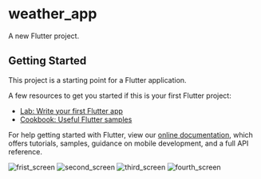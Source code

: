 # weather_app

A new Flutter project.

## Getting Started

This project is a starting point for a Flutter application.

A few resources to get you started if this is your first Flutter project:

- [Lab: Write your first Flutter app](https://flutter.dev/docs/get-started/codelab)
- [Cookbook: Useful Flutter samples](https://flutter.dev/docs/cookbook)

For help getting started with Flutter, view our
[online documentation](https://flutter.dev/docs), which offers tutorials,
samples, guidance on mobile development, and a full API reference.

![frist_screen](https://user-images.githubusercontent.com/75329130/140404679-0a4d7a29-37e9-41c7-9675-d4280d56e879.jpg)
![second_screen](https://user-images.githubusercontent.com/75329130/140404690-b867c606-2818-484c-8475-ea3236a37981.jpg)
![third_screen](https://user-images.githubusercontent.com/75329130/140404692-2cc597b2-a104-43ef-a097-2862e73c702b.jpg)
![fourth_screen](https://user-images.githubusercontent.com/75329130/140404686-08c11b2e-cab1-48b1-99d1-53848490016f.jpg)
